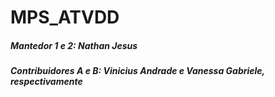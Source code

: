 # MPS_ATVDD

##### Mantedor 1 e 2: Nathan Jesus

##### Contribuidores A e B: Vinicius Andrade e Vanessa Gabriele, respectivamente
